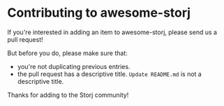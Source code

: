 # Contributing to awesome-storj

If you're interested in adding an item to awesome-storj, please send us a pull request!

But before you do, please make sure that: 

- you're not duplicating previous entries. 
- the pull request has a descriptive title. `Update README.md` is not a descriptive title. 

Thanks for adding to the Storj community!
